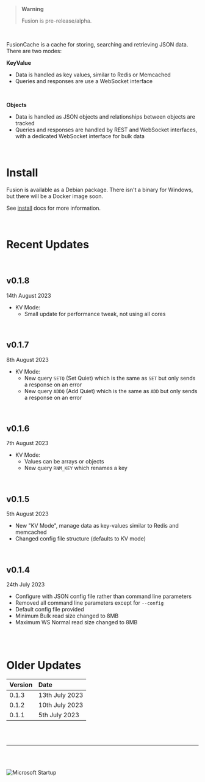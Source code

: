 <br/>
<br/>

> **Warning**
> 
> Fusion is pre-release/alpha.

<br/>

FusionCache is a cache for storing, searching and retrieving JSON data. There are two modes:


**KeyValue**

- Data is handled as key values, similar to Redis or Memcached
- Queries and responses are use a WebSocket interface

<br/>

**Objects**

- Data is handled as JSON objects and relationships between objects are tracked
- Queries and responses are handled by REST and WebSocket interfaces, with a dedicated WebSocket interface for bulk data

<br/>

# Install
Fusion is available as a Debian package. There isn't a binary for Windows, but there will be a Docker image soon.

See [install](https://fusioncache.github.io/docs/install/install) docs for more information.

<br/>

# Recent Updates

<br/>

## v0.1.8
14th August 2023
- KV Mode: 
  - Small update for performance tweak, not using all cores


<br/>

## v0.1.7
8th August 2023
- KV Mode: 
  - New query `SETQ` (Set Quiet) which is the same as `SET` but only sends a response on an error
  - New query `ADDQ` (Add Quiet) which is the same as `ADD` but only sends a response on an error

<br/>

## v0.1.6
7th August 2023
- KV Mode: 
  - Values can be arrays or objects
  - New query `RNM_KEY` which renames a key

<br/>

## v0.1.5
5th August 2023
- New "KV Mode", manage data as key-values similar to Redis and memcached
- Changed config file structure (defaults to KV mode)

<br/>

## v0.1.4
24th July 2023
- Configure with JSON config file rather than command line parameters
- Removed all command line parameters except for `--config`
- Default config file provided
- Minimum Bulk read size changed to 8MB
- Maximum WS Normal read size changed to 8MB


<br/>
<br/>

# Older Updates


|Version|Date|
|:---|:---|
| 0.1.3 |13th July 2023|
| 0.1.2 |10th July 2023|
| 0.1.1 |5th July 2023|


<br/>
<br/>


---
<br/>
<br/>

![Microsoft Startup](https://www.fusioncache.io/wp-content/uploads/go-x/u/900e42d9-1db8-4c24-9b96-e35207a55ab3/l2,t0,w781,h336/image-560x241.png)
